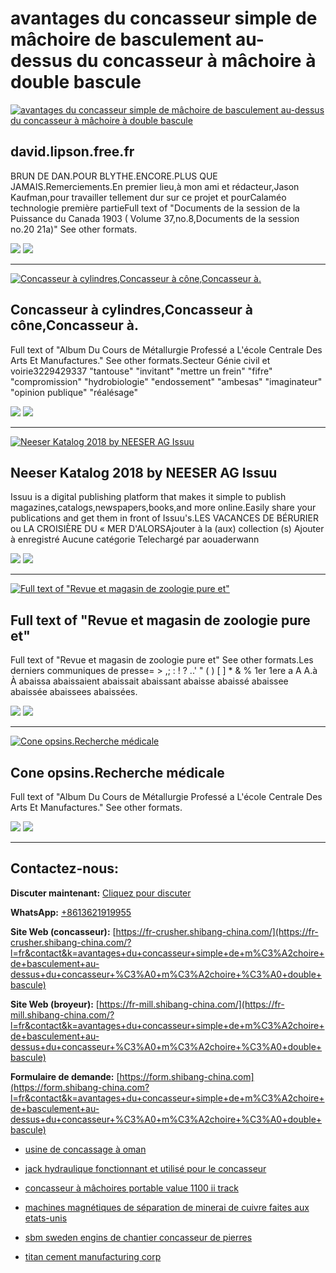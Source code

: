 # avantages du concasseur simple de mâchoire de basculement au-dessus du concasseur à mâchoire à double bascule

<a href="https://swt.shibang-china.com/?l=fr&img&k=avantages+du+concasseur+simple+de+m%C3%A2choire+de+basculement+au-dessus+du+concasseur+%C3%A0+m%C3%A2choire+%C3%A0+double+bascule" target="_blank">![avantages du concasseur simple de mâchoire de basculement au-dessus du concasseur à mâchoire à double bascule](http://static.shibang-china.com/all-800x300/1251.jpg)</a>

## david.lipson.free.fr
BRUN DE DAN.POUR BLYTHE.ENCORE.PLUS QUE JAMAIS.Remerciements.En premier lieu,à mon ami et rédacteur,Jason Kaufman,pour travailler tellement dur sur ce projet et pourCalaméo technologie première partieFull text of "Documents de la session de la Puissance du Canada 1903 ( Volume 37,no.8,Documents de la session no.20 21a)" See other formats.


<a href="https://whatsapp.shibangsoft.com/WhatsApp.php" target="_blank" title="WhatsApp">![](http://static.shibang-china.com/icon/whatsapp.png)</a> <a href="https://swt.shibang-china.com/?l=fr&icon&k=avantages+du+concasseur+simple+de+m%C3%A2choire+de+basculement+au-dessus+du+concasseur+%C3%A0+m%C3%A2choire+%C3%A0+double+bascule" target="_blank">![](http://static.shibang-china.com/icon/chat-fr.png)</a>

---

<a href="https://swt.shibang-china.com/?l=fr&img&k=avantages+du+concasseur+simple+de+m%C3%A2choire+de+basculement+au-dessus+du+concasseur+%C3%A0+m%C3%A2choire+%C3%A0+double+bascule" target="_blank">![Concasseur à cylindres,Concasseur à cône,Concasseur à.](http://static.shibang-china.com/all-800x300/134.jpg)</a>

## Concasseur à cylindres,Concasseur à cône,Concasseur à.
Full text of "Album Du Cours de Métallurgie Professé a L'école Centrale Des Arts Et Manufactures." See other formats.Secteur Génie civil et voirie3229429337 "tantouse" "invitant" "mettre un frein" "fifre" "compromission" "hydrobiologie" "endossement" "ambesas" "imaginateur" "opinion publique" "réalésage"


<a href="https://whatsapp.shibangsoft.com/WhatsApp.php" target="_blank" title="WhatsApp">![](http://static.shibang-china.com/icon/whatsapp.png)</a> <a href="https://swt.shibang-china.com/?l=fr&icon&k=avantages+du+concasseur+simple+de+m%C3%A2choire+de+basculement+au-dessus+du+concasseur+%C3%A0+m%C3%A2choire+%C3%A0+double+bascule" target="_blank">![](http://static.shibang-china.com/icon/chat-fr.png)</a>

---

<a href="https://swt.shibang-china.com/?l=fr&img&k=avantages+du+concasseur+simple+de+m%C3%A2choire+de+basculement+au-dessus+du+concasseur+%C3%A0+m%C3%A2choire+%C3%A0+double+bascule" target="_blank">![Neeser Katalog 2018 by NEESER AG Issuu](http://static.shibang-china.com/all-800x300/1346.jpg)</a>

## Neeser Katalog 2018 by NEESER AG Issuu
Issuu is a digital publishing platform that makes it simple to publish magazines,catalogs,newspapers,books,and more online.Easily share your publications and get them in front of Issuu's.LES VACANCES DE BÉRURIER ou LA CROISIÈRE DU « MER D'ALORSAjouter à la (aux) collection (s) Ajouter à enregistré Aucune catégorie Telechargé par aouaderwann


<a href="https://whatsapp.shibangsoft.com/WhatsApp.php" target="_blank" title="WhatsApp">![](http://static.shibang-china.com/icon/whatsapp.png)</a> <a href="https://swt.shibang-china.com/?l=fr&icon&k=avantages+du+concasseur+simple+de+m%C3%A2choire+de+basculement+au-dessus+du+concasseur+%C3%A0+m%C3%A2choire+%C3%A0+double+bascule" target="_blank">![](http://static.shibang-china.com/icon/chat-fr.png)</a>

---

<a href="https://swt.shibang-china.com/?l=fr&img&k=avantages+du+concasseur+simple+de+m%C3%A2choire+de+basculement+au-dessus+du+concasseur+%C3%A0+m%C3%A2choire+%C3%A0+double+bascule" target="_blank">![Full text of "Revue et magasin de zoologie pure et"](http://static.shibang-china.com/all-800x300/751.jpg)</a>

## Full text of "Revue et magasin de zoologie pure et"
Full text of "Revue et magasin de zoologie pure et" See other formats.Les derniers communiques de presse= > ,; : ! ? ..' " ( ) [ ] * & % 1er 1ere a A A.à À abaissa abaissaient abaissait abaissant abaisse abaissé abaissee abaissée abaissees abaissées.


<a href="https://whatsapp.shibangsoft.com/WhatsApp.php" target="_blank" title="WhatsApp">![](http://static.shibang-china.com/icon/whatsapp.png)</a> <a href="https://swt.shibang-china.com/?l=fr&icon&k=avantages+du+concasseur+simple+de+m%C3%A2choire+de+basculement+au-dessus+du+concasseur+%C3%A0+m%C3%A2choire+%C3%A0+double+bascule" target="_blank">![](http://static.shibang-china.com/icon/chat-fr.png)</a>

---

<a href="https://swt.shibang-china.com/?l=fr&img&k=avantages+du+concasseur+simple+de+m%C3%A2choire+de+basculement+au-dessus+du+concasseur+%C3%A0+m%C3%A2choire+%C3%A0+double+bascule" target="_blank">![Cone opsins.Recherche médicale](http://static.shibang-china.com/all-800x300/723.jpg)</a>

## Cone opsins.Recherche médicale
Full text of "Album Du Cours de Métallurgie Professé a L'école Centrale Des Arts Et Manufactures." See other formats.

<a href="https://whatsapp.shibangsoft.com/WhatsApp.php" target="_blank" title="WhatsApp">![](http://static.shibang-china.com/icon/whatsapp.png)</a> <a href="https://swt.shibang-china.com/?l=fr&icon&k=avantages+du+concasseur+simple+de+m%C3%A2choire+de+basculement+au-dessus+du+concasseur+%C3%A0+m%C3%A2choire+%C3%A0+double+bascule" target="_blank">![](http://static.shibang-china.com/icon/chat-fr.png)</a>

---
## Contactez-nous:

**Discuter maintenant:** [Cliquez pour discuter](https://swt.shibang-china.com?l=fr&contact&k=avantages+du+concasseur+simple+de+m%C3%A2choire+de+basculement+au-dessus+du+concasseur+%C3%A0+m%C3%A2choire+%C3%A0+double+bascule)

**WhatsApp:**  [+8613621919955](https://whatsapp.shibangsoft.com/WhatsApp.php)

**Site Web (concasseur):** [https://fr-crusher.shibang-china.com/](https://fr-crusher.shibang-china.com/?l=fr&contact&k=avantages+du+concasseur+simple+de+m%C3%A2choire+de+basculement+au-dessus+du+concasseur+%C3%A0+m%C3%A2choire+%C3%A0+double+bascule)

**Site Web (broyeur):** [https://fr-mill.shibang-china.com/](https://fr-mill.shibang-china.com/?l=fr&contact&k=avantages+du+concasseur+simple+de+m%C3%A2choire+de+basculement+au-dessus+du+concasseur+%C3%A0+m%C3%A2choire+%C3%A0+double+bascule)

**Formulaire de demande:** [https://form.shibang-china.com](https://form.shibang-china.com?l=fr&contact&k=avantages+du+concasseur+simple+de+m%C3%A2choire+de+basculement+au-dessus+du+concasseur+%C3%A0+m%C3%A2choire+%C3%A0+double+bascule)

* [usine de concassage à oman](../2/usine%20de%20concassage%20%C3%A0%20oman.md)

* [jack hydraulique fonctionnant et utilisé pour le concasseur](../4/jack%20hydraulique%20fonctionnant%20et%20utilis%C3%A9%20pour%20le%20concasseur.md)

* [concasseur à mâchoires portable value 1100 ii track](../8/concasseur%20%C3%A0%20m%C3%A2choires%20portable%20value%201100%20ii%20track.md)

* [machines magnétiques de séparation de minerai de cuivre faites aux etats-unis](../9/machines%20magn%C3%A9tiques%20de%20s%C3%A9paration%20de%20minerai%20de%20cuivre%20faites%20aux%20etats-unis.md)

* [sbm sweden engins de chantier concasseur de pierres](../4/sbm%20sweden%20engins%20de%20chantier%20concasseur%20de%20pierres.md)

* [titan cement manufacturing corp](../4/titan%20cement%20manufacturing%20corp.md)